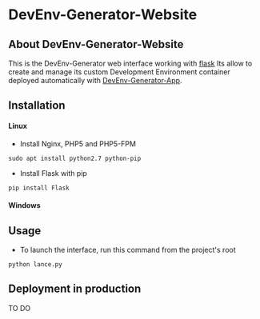 # DevEnv-Generator-Website
## About DevEnv-Generator-Website
This is the DevEnv-Generator web interface working with [flask](http://flask.pocoo.org/)
Its allow to create and manage its custom Development Environment container 
deployed automatically with [DevEnv-Generator-App](https://github.com/Skeith918/DevEnv-Generator-App).

## Installation
#### Linux
- Install Nginx, PHP5 and PHP5-FPM
```
sudo apt install python2.7 python-pip
```
- Install Flask with pip
```
pip install Flask
```
#### Windows
## Usage
- To launch the interface, run this command from the project's root
```
python lance.py
```
## Deployment in production
TO DO
